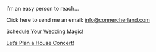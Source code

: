 I’m an easy person to reach...


Click here to send me an email: [info@connercherland.com](mailto:info@connercherland.com)

[Schedule Your Wedding Magic!](https://docs.google.com/forms/d/e/1FAIpQLSelYpKc9wPB2ytv9aTU9FQh6C_T20RDdLyQ-AlV8zKUWzKOjg/viewform)

[Let’s Plan a House Concert!](https://forms.gle/nZG4ekB3SftGGfdVA)
